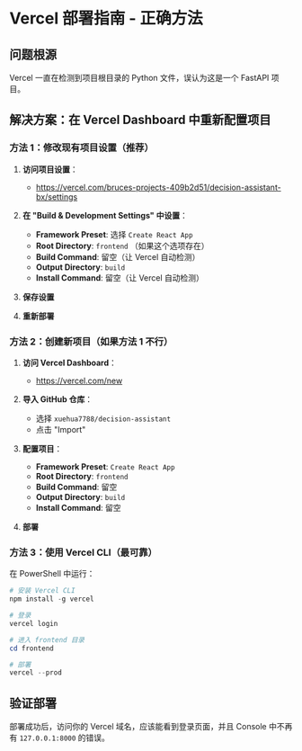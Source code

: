 # Vercel 部署指南 - 正确方法

## 问题根源
Vercel 一直在检测到项目根目录的 Python 文件，误认为这是一个 FastAPI 项目。

## 解决方案：在 Vercel Dashboard 中重新配置项目

### 方法 1：修改现有项目设置（推荐）

1. **访问项目设置**：
   - https://vercel.com/bruces-projects-409b2d51/decision-assistant-bx/settings

2. **在 "Build & Development Settings" 中设置**：
   - **Framework Preset**: 选择 `Create React App`
   - **Root Directory**: `frontend` （如果这个选项存在）
   - **Build Command**: 留空（让 Vercel 自动检测）
   - **Output Directory**: `build`
   - **Install Command**: 留空（让 Vercel 自动检测）

3. **保存设置**

4. **重新部署**

### 方法 2：创建新项目（如果方法 1 不行）

1. **访问 Vercel Dashboard**：
   - https://vercel.com/new

2. **导入 GitHub 仓库**：
   - 选择 `xuehua7788/decision-assistant`
   - 点击 "Import"

3. **配置项目**：
   - **Framework Preset**: `Create React App`
   - **Root Directory**: `frontend`
   - **Build Command**: 留空
   - **Output Directory**: `build`
   - **Install Command**: 留空

4. **部署**

### 方法 3：使用 Vercel CLI（最可靠）

在 PowerShell 中运行：

```powershell
# 安装 Vercel CLI
npm install -g vercel

# 登录
vercel login

# 进入 frontend 目录
cd frontend

# 部署
vercel --prod
```

## 验证部署

部署成功后，访问你的 Vercel 域名，应该能看到登录页面，并且 Console 中不再有 `127.0.0.1:8000` 的错误。


